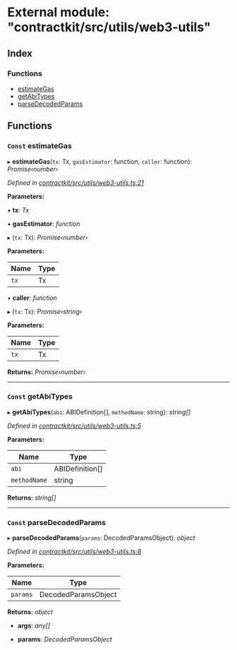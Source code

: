 # External module: "contractkit/src/utils/web3-utils"

## Index

### Functions

* [estimateGas](_contractkit_src_utils_web3_utils_.md#const-estimategas)
* [getAbiTypes](_contractkit_src_utils_web3_utils_.md#const-getabitypes)
* [parseDecodedParams](_contractkit_src_utils_web3_utils_.md#const-parsedecodedparams)

## Functions

### `Const` estimateGas

▸ **estimateGas**(`tx`: Tx, `gasEstimator`: function, `caller`: function): *Promise‹number›*

*Defined in [contractkit/src/utils/web3-utils.ts:21](https://github.com/celo-org/celo-monorepo/blob/master/packages/contractkit/src/utils/web3-utils.ts#L21)*

**Parameters:**

▪ **tx**: *Tx*

▪ **gasEstimator**: *function*

▸ (`tx`: Tx): *Promise‹number›*

**Parameters:**

Name | Type |
------ | ------ |
`tx` | Tx |

▪ **caller**: *function*

▸ (`tx`: Tx): *Promise‹string›*

**Parameters:**

Name | Type |
------ | ------ |
`tx` | Tx |

**Returns:** *Promise‹number›*

___

### `Const` getAbiTypes

▸ **getAbiTypes**(`abi`: ABIDefinition[], `methodName`: string): *string[]*

*Defined in [contractkit/src/utils/web3-utils.ts:5](https://github.com/celo-org/celo-monorepo/blob/master/packages/contractkit/src/utils/web3-utils.ts#L5)*

**Parameters:**

Name | Type |
------ | ------ |
`abi` | ABIDefinition[] |
`methodName` | string |

**Returns:** *string[]*

___

### `Const` parseDecodedParams

▸ **parseDecodedParams**(`params`: DecodedParamsObject): *object*

*Defined in [contractkit/src/utils/web3-utils.ts:8](https://github.com/celo-org/celo-monorepo/blob/master/packages/contractkit/src/utils/web3-utils.ts#L8)*

**Parameters:**

Name | Type |
------ | ------ |
`params` | DecodedParamsObject |

**Returns:** *object*

* **args**: *any[]*

* **params**: *DecodedParamsObject*
